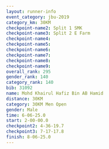 ```yaml
---
layout: runner-info 
event_category: jbu-2019 
category_km: 30KM 
checkpoint-name2: Split 1 SMK 
checkpoint-name3: Split 2 E Farm 
checkpoint-name4: 
checkpoint-name5: 
checkpoint-name6: 
checkpoint-name7: 
checkpoint-name8: 
checkpoint-name9: 
overall_rank: 295
gender_rank: 140
category_rank: 140
bib: 31092
name: Mohd Khairul Hafiz Bin AB Hamid
distance: 30KM
category: 30KM Men Open
gender: Male
time: 6-06-25.0
start: 2-00-00.0
checkpoint2: 4-36-19.7
checkpoint3: 7-17-17.8
finish: 8-06-25.0
---
```

